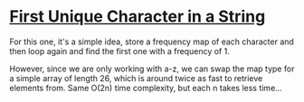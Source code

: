 # [First Unique Character in a String](https://leetcode.com/explore/featured/card/top-interview-questions-easy/127/strings/881/)

For this one, it's a simple idea, store a frequency map of each character and then loop again and find the first one with a frequency of 1.

However, since we are only working with a-z, we can swap the map type for a simple array of length 26, which is around twice as fast to retrieve elements from. Same O(2n) time complexity, but each n takes less time...
